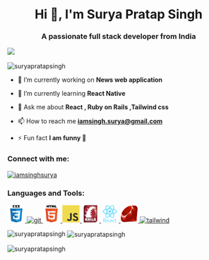 <h1 align="center">Hi 👋, I'm Surya Pratap Singh</h1>
<h3 align="center">A passionate full stack developer from India</h3>

<img  align=“right” width=“400px” src="https://user-images.githubusercontent.com/55389276/140866485-8fb1c876-9a8f-4d6a-98dc-08c4981eaf70.gif" />

<p align="left"> <img src="https://komarev.com/ghpvc/?username=suryapratapsingh&label=Profile%20views&color=0e75b6&style=flat" alt="suryapratapsingh" /> </p>

- 🔭 I’m currently working on **News web application**

- 🌱 I’m currently learning **React Native**

- 💬 Ask me about **React , Ruby on Rails ,Tailwind css**

- 📫 How to reach me **iamsingh.surya@gmail.com**

- ⚡ Fun fact **I am funny 🤪**

<h3 align="left">Connect with me:</h3>
<p align="left">
<a href="https://linkedin.com/in/iamsinghsurya" target="blank"><img align="center" src="https://raw.githubusercontent.com/rahuldkjain/github-profile-readme-generator/master/src/images/icons/Social/linked-in-alt.svg" alt="iamsinghsurya" height="30" width="40" /></a>
</p>

<h3 align="left">Languages and Tools:</h3>
<p align="left"> <a href="https://www.w3schools.com/css/" target="_blank" rel="noreferrer"> <img src="https://raw.githubusercontent.com/devicons/devicon/master/icons/css3/css3-original-wordmark.svg" alt="css3" width="40" height="40"/> </a> <a href="https://git-scm.com/" target="_blank" rel="noreferrer"> <img src="https://www.vectorlogo.zone/logos/git-scm/git-scm-icon.svg" alt="git" width="40" height="40"/> </a> <a href="https://www.w3.org/html/" target="_blank" rel="noreferrer"> <img src="https://raw.githubusercontent.com/devicons/devicon/master/icons/html5/html5-original-wordmark.svg" alt="html5" width="40" height="40"/> </a> <a href="https://developer.mozilla.org/en-US/docs/Web/JavaScript" target="_blank" rel="noreferrer"> <img src="https://raw.githubusercontent.com/devicons/devicon/master/icons/javascript/javascript-original.svg" alt="javascript" width="40" height="40"/> </a> <a href="https://rubyonrails.org" target="_blank" rel="noreferrer"> <img src="https://raw.githubusercontent.com/devicons/devicon/master/icons/rails/rails-original-wordmark.svg" alt="rails" width="40" height="40"/> </a> <a href="https://reactjs.org/" target="_blank" rel="noreferrer"> <img src="https://raw.githubusercontent.com/devicons/devicon/master/icons/react/react-original-wordmark.svg" alt="react" width="40" height="40"/> </a> <a href="https://www.ruby-lang.org/en/" target="_blank" rel="noreferrer"> <img src="https://raw.githubusercontent.com/devicons/devicon/master/icons/ruby/ruby-original.svg" alt="ruby" width="40" height="40"/> </a> <a href="https://tailwindcss.com/" target="_blank" rel="noreferrer"> <img src="https://www.vectorlogo.zone/logos/tailwindcss/tailwindcss-icon.svg" alt="tailwind" width="40" height="40"/> </a> </p>

<p><img align="left" src="https://github-readme-stats.vercel.app/api/top-langs?username=suryapratapsingh&show_icons=true&locale=en&layout=compact" alt="suryapratapsingh" /></p>

<p>&nbsp;<img align="center" src="https://github-readme-stats.vercel.app/api?username=suryapratapsingh&show_icons=true&locale=en" alt="suryapratapsingh" /></p>

<p><img align="center" src="https://github-readme-streak-stats.herokuapp.com/?user=suryapratapsingh&" alt="suryapratapsingh" /></p>

